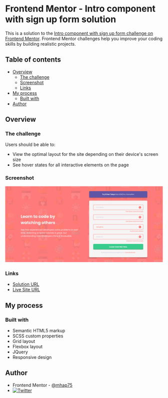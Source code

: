 # Frontend Mentor - Intro component with sign up form solution

This is a solution to the [Intro component with sign up form challenge on Frontend Mentor](https://www.frontendmentor.io/challenges/intro-component-with-signup-form-5cf91bd49edda32581d28fd1). Frontend Mentor challenges help you improve your coding skills by building realistic projects.

## Table of contents

- [Overview](#overview)
  - [The challenge](#the-challenge)
  - [Screenshot](#screenshot)
  - [Links](#links)
- [My process](#my-process)
  - [Built with](#built-with)
- [Author](#author)

## Overview

### The challenge

Users should be able to:

- View the optimal layout for the site depending on their device's screen size
- See hover states for all interactive elements on the page

### Screenshot

![screenshot](./screenshots/desktop.png)

### Links

- [Solution URL](https://www.frontendmentor.io/solutions/intro-component-with-signup-form-M4N1qnu9DZ)
- [Live Site URL](https://gleeful-kitsune-6e6ebd.netlify.app/)

## My process

### Built with

- Semantic HTML5 markup
- SCSS custom properties
- Grid layout
- Flexbox layout
- JQuery
- Responsive design

## Author

- Frontend Mentor - [@mhap75](https://www.frontendmentor.io/profile/mhap75)
- [![Twitter](https://img.shields.io/badge/Twitter-1DA1F2?style=for-the-badge&logo=twitter&logoColor=white)](https://www.twitter.com/mhamirpanahi)